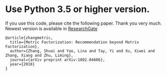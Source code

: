 # Use Python 3.5 or higher version.


If you use this code, please cite the following paper. Thank you very much.
Newest version is available in [ResearchGate](https://www.researchgate.net/publication/325570047_Metric_Factorization_Recommendation_beyond_Matrix_Factorization)
```
@article{zhangmetric,
  title={Metric Factorization: Recommendation beyond Matrix Factorization},
  author={Zhang, Shuai and Yao, Lina and Tay, Yi and Xu, Xiwei and Zhang, Xiang and Zhu, Liming},
  journal={arXiv preprint arXiv:1802.04606},
  year={2018}
}
```
